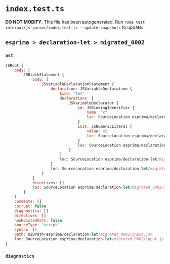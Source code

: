 # `index.test.ts`

**DO NOT MODIFY**. This file has been autogenerated. Run `rome test internal/js-parser/index.test.ts --update-snapshots` to update.

## `esprima > declaration-let > migrated_0002`

### `ast`

```javascript
JSRoot {
	body: [
		JSBlockStatement {
			body: [
				JSVariableDeclarationStatement {
					declaration: JSVariableDeclaration {
						kind: "let"
						declarations: [
							JSVariableDeclarator {
								id: JSBindingIdentifier {
									name: "x"
									loc: SourceLocation esprima/declaration-let/migrated_0002/input.js 1:6-1:7 (x)
								}
								init: JSNumericLiteral {
									value: 42
									loc: SourceLocation esprima/declaration-let/migrated_0002/input.js 1:10-1:12
								}
								loc: SourceLocation esprima/declaration-let/migrated_0002/input.js 1:6-1:12
							}
						]
						loc: SourceLocation esprima/declaration-let/migrated_0002/input.js 1:2-1:12
					}
					loc: SourceLocation esprima/declaration-let/migrated_0002/input.js 1:2-1:12
				}
			]
			directives: []
			loc: SourceLocation esprima/declaration-let/migrated_0002/input.js 1:0-1:14
		}
	]
	comments: []
	corrupt: false
	diagnostics: []
	directives: []
	hasHoistedVars: false
	sourceType: "script"
	syntax: []
	path: UIDPath<esprima/declaration-let/migrated_0002/input.js>
	loc: SourceLocation esprima/declaration-let/migrated_0002/input.js 1:0-2:0
}
```

### `diagnostics`

```

```
